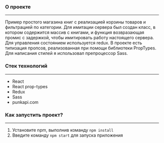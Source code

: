 ### О проекте
***
Пример простого магазина книг с реализацией корзины товаров и фильтрацией по категории.  Для имитации сервера был создан класс, в котором содержится массив с книгами, и функция возвразающая промис с задержкой, чтобы имитировать работу настоящего сервера. Для управления состоянием используется redux. В проекте есть типизация пропсов, реализованная при помощи библиотеки PropTypes. Для написания стилей я использовал препроцессор Sass.
### Стек технологий
***
* React
* React prop-types
* Redux
* Sass
* punkapi.com
### Как запустить проект?
***
1. Установите npm, выполнив команду ```npm install ```
2. Введите команду ```npm start``` для запуска приложения


